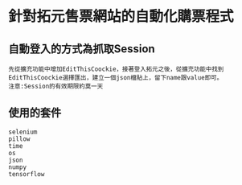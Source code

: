 # 針對拓元售票網站的自動化購票程式

## 自動登入的方式為抓取Session
    先從擴充功能中增加EditThisCoockie，接著登入拓元之後，從擴充功能中找到
    EditThisCoockie選擇匯出，建立一個json檔貼上，留下name跟value即可。
    注意:Session的有效期限約莫一天

## 使用的套件
    selenium
    pillow
    time
    os
    json
    numpy
    tensorflow
